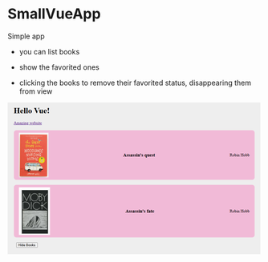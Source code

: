 # SmallVueApp

Simple app

- you can list books

- show the favorited ones

- clicking the books to remove their favorited status, disappearing them from view

![app](screenshots/app.png)
